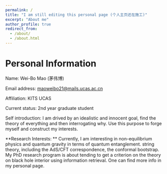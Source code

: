 ```yaml
---
permalink: /
title: "I am still editing this personal page (个人主页还在施工)"
excerpt: "About me"
author_profile: true
redirect_from: 
  - /about/
  - /about.html
---
```

Personal Information
======
Name: Wei-Bo Mao (茅伟博) 

Email address: maoweibo21@mails.ucas.ac.cn 

Affiliation: KITS UCAS

Current status: 2nd year graduate student 

Self introduction: I am drived by an idealistic and innocent goal, find the theory of everything and then interrogating why. Use this purpose to forge myself and construct my interests. 

**Research Interests: **
Currently, I am interesting in non-equilibrium physics and quantum gravity in terms of quantum entanglement. string theory, including the AdS/CFT correspondence, the conformal bootstrap. My PhD research program is about tending to get a criterion on the theory on black hole interior using information retrieval.  One can find more info in my personal page. 
